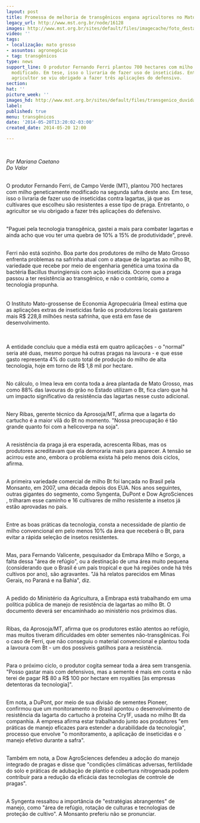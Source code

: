 ```yaml
---
layout: post
title: Promessa de melhoria de transgênicos engana agricultores no Mato Grosso
legacy_url: http://www.mst.org.br/node/16128
images: http://www.mst.org.br/sites/default/files/imagecache/foto_destaque/transgenico_duvida!!.jpg
video: ''
tags:
- localização: mato grosso
- assuntos: agronegócio
- tag: transgênicos
type: news
support_line: O produtor Fernando Ferri plantou 700 hectares com milho geneticamente
  modificado. Em tese, isso o livraria de fazer uso de inseticidas. Entretanto, o
  agricultor se viu obrigado a fazer três aplicações do defensivo.
section: 
hat: ''
picture_week: ''
images_hd: http://www.mst.org.br/sites/default/files/transgenico_duvida!!.jpg
label: 
published: true
menu: transgênicos
date: '2014-05-20T13:20:02-03:00'
created_date: 2014-05-20 12:00

---
```

<p>&nbsp;</p><p><span style="font-style: italic;">Por Mariana Caetano</span><br style="font-style: italic;"><span style="font-style: italic;">Do Valor<br><br type="_moz"></span></p><p>O produtor Fernando Ferri, de Campo Verde (MT), plantou 700 hectares com milho geneticamente modificado na segunda safra deste ano. Em tese, isso o livraria de fazer uso de inseticidas contra lagartas, já que as cultivares que escolheu são resistentes a esse tipo de praga. Entretanto, o agricultor se viu obrigado a fazer três aplicações do defensivo.</p><p><br>"Paguei pela tecnologia transgênica, gastei a mais para combater lagartas e ainda acho que vou ter uma quebra de 10% a 15% de produtividade", prevê.</p><div><br>Ferri não está sozinho. Boa parte dos produtores de milho de Mato Grosso enfrenta problemas na safrinha atual com o ataque de lagartas ao milho Bt, variedade que recebe por meio de engenharia genética uma toxina da bactéria Bacillus thuringiensis com ação inseticida. Ocorre que a praga passou a ter resistência ao transgênico, e não o contrário, como a tecnologia propunha.</div><div>&nbsp;</div><div><br>O Instituto Mato-grossense de Economia Agropecuária (Imea) estima que as aplicações extras de inseticidas farão os produtores locais gastarem mais R$ 228,8 milhões nesta safrinha, que está em fase de desenvolvimento.</div><p><br><br>A entidade concluiu que a média está em quatro aplicações - o "normal" seria até duas, mesmo porque há outras pragas na lavoura - e que esse gasto representa 4% do custo total de produção do milho de alta tecnologia, hoje em torno de R$ 1,8 mil por hectare.</p><p><br>No cálculo, o Imea leva em conta toda a área plantada de Mato Grosso, mas como 88% das lavouras do grão no Estado utilizam o Bt, fica claro que há um impacto significativo da resistência das lagartas nesse custo adicional.</p><p><br>Nery Ribas, gerente técnico da Aprosoja/MT, afirma que a lagarta do cartucho é a maior vilã do Bt no momento. "Nossa preocupação é tão grande quanto foi com a helicoverpa na soja".</p><p><br>A resistência da praga já era esperada, acrescenta Ribas, mas os produtores acreditavam que ela demoraria mais para aparecer. A tensão se acirrou este ano, embora o problema exista há pelo menos dois ciclos, afirma.</p><p><br>A primeira variedade comercial de milho Bt foi lançada no Brasil pela Monsanto, em 2007, uma década depois dos EUA. Nos anos seguintes, outras gigantes do segmento, como Syngenta, DuPont e Dow AgroSciences , trilharam esse caminho e 16 cultivares de milho resistente a insetos já estão aprovadas no país.</p><p><br>Entre as boas práticas da tecnologia, consta a necessidade de plantio de milho convencional em pelo menos 10% da área que receberá o Bt, para evitar a rápida seleção de insetos resistentes.</p><p><br>Mas, para Fernando Valicente, pesquisador da Embrapa Milho e Sorgo, a falta dessa "área de refúgio", ou a destinação de uma área muito pequena (considerando que o Brasil é um país tropical e que há regiões onde há três cultivos por ano), são agravantes. "Já há relatos parecidos em Minas Gerais, no Paraná e na Bahia", diz.</p><p><br>A pedido do Ministério da Agricultura, a Embrapa está trabalhando em uma política pública de manejo de resistência de lagartas ao milho Bt. O documento deverá ser encaminhado ao ministério nos próximos dias.</p><p><br>Ribas, da Aprosoja/MT, afirma que os produtores estão atentos ao refúgio, mas muitos tiveram dificuldades em obter sementes não-transgênicas. Foi o caso de Ferri, que não conseguiu o material convencional e plantou toda a lavoura com Bt - um dos possíveis gatilhos para a resistência.</p><p><br>Para o próximo ciclo, o produtor cogita semear toda a área sem transgenia. "Posso gastar mais com defensivos, mas a semente é mais em conta e não terei de pagar R$ 80 a R$ 100 por hectare em royalties [às empresas detentoras da tecnologia]".</p><p><br>Em nota, a DuPont, por meio de sua divisão de sementes Pioneer, confirmou que um monitoramento no Brasil apontou o desenvolvimento de resistência da lagarta do cartucho à proteína Cry1F, usada no milho Bt da companhia. A empresa afirma estar trabalhando junto aos produtores "em práticas de manejo eficazes para estender a durabilidade da tecnologia", processo que envolve "o monitoramento, a aplicação de inseticidas e o manejo efetivo durante a safra".</p><p><br>Também em nota, a Dow AgroSciences defendeu a adoção do manejo integrado de pragas e disse que "condições climáticas adversas, fertilidade do solo e práticas de adubação de plantio e cobertura nitrogenada podem contribuir para a redução da eficácia das tecnologias de controle de pragas".</p><p><br>A Syngenta ressaltou a importância de "estratégias abrangentes" de manejo, como "área de refúgio, rotação de culturas e tecnologias de proteção de cultivo". A Monsanto preferiu não se pronunciar.</p><p>&nbsp;</p>
